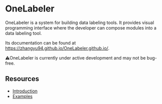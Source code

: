 # OneLabeler

OneLabeler is a system for building data labeling tools.
It provides visual programming interface where the developer can compose modules into a data labeling tool.

Its documentation can be found at <https://zhangyu94.github.io/OneLabeler.github.io/>.

⚠️OneLabeler is currently under active development and may not be bug-free.

## Resources

- [Introduction](https://zhangyu94.github.io/OneLabeler.github.io/#what-is-onelabeler)
- [Examples](https://zhangyu94.github.io/OneLabeler.github.io/gallery.html)
